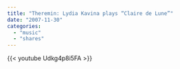 ```yaml
---
title: "Theremin: Lydia Kavina plays “Claire de Lune”"
date: "2007-11-30"
categories:
  - "music"
  - "shares"
---
```


{{< youtube Udkg4p8i5FA >}}
